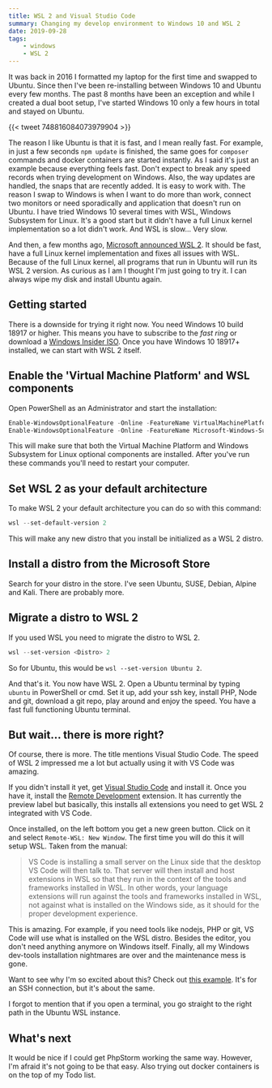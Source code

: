 ```yaml
---
title: WSL 2 and Visual Studio Code
summary: Changing my develop environment to Windows 10 and WSL 2
date: 2019-09-28
tags:
    - windows
    - WSL 2
---
```


It was back in 2016 I formatted my laptop for the first time and swapped to Ubuntu. Since then I've been re-installing between Windows 10 and Ubuntu every few months. The past 8 months have been an exception and while I created a dual boot setup, I've started Windows 10 only a few hours in total and stayed on Ubuntu.

{{< tweet 748816084073979904 >}}

The reason I like Ubuntu is that it is fast, and I mean really fast. For example, in just a few seconds `npm update` is finished, the same goes for `composer` commands and docker containers are started instantly. As I said it's just an example because everything feels fast. Don't expect to break any speed records when trying development on Windows. Also, the way updates are handled, the snaps that are recently added. It is easy to work with. The reason I swap to Windows is when I want to do more than work, connect two monitors or need sporadically and application that doesn't run on Ubuntu. I have tried Windows 10 several times with WSL, Windows Subsystem for Linux. It's a good start but it didn't have a full Linux kernel implementation so a lot didn't work. And WSL is slow... Very slow.

And then, a few months ago, [Microsoft announced WSL 2](https://youtu.be/lwhMThePdIo). It should be fast, have a full Linux kernel implementation and fixes all issues with WSL. Because of the full Linux kernel, all programs that run in Ubuntu will run its WSL 2 version. As curious as I am I thought I'm just going to try it. I can always wipe my disk and install Ubuntu again.

## Getting started

There is a downside for trying it right now. You need Windows 10 build 18917 or higher. This means you have to subscribe to the *fast ring* or download a [Windows Insider ISO](https://insider.windows.com/en-us/getting-started/). Once you have Windows 10 18917+ installed, we can start with WSL 2 itself.

## Enable the 'Virtual Machine Platform' and WSL components

Open PowerShell as an Administrator and start the installation:

```powershell
Enable-WindowsOptionalFeature -Online -FeatureName VirtualMachinePlatform
Enable-WindowsOptionalFeature -Online -FeatureName Microsoft-Windows-Subsystem-Linux
```

This will make sure that both the Virtual Machine Platform and Windows Subsystem for Linux optional components are installed. After you've run these commands you'll need to restart your computer.

## Set WSL 2 as your default architecture

To make WSL 2 your default architecture you can do so with this command:

```powershell
wsl --set-default-version 2
```

This will make any new distro that you install be initialized as a WSL 2 distro.

## Install a distro from the Microsoft Store

Search for your distro in the store. I've seen Ubuntu, SUSE, Debian, Alpine and Kali. There are probably more.

## Migrate a distro to WSL 2

If you used WSL you need to migrate the distro to WSL 2.

```powershell
wsl --set-version <Distro> 2
```

So for Ubuntu, this would be `wsl --set-version Ubuntu 2`.

And that's it. You now have WSL 2. Open a Ubuntu terminal by typing `ubuntu` in PowerShell or cmd. Set it up, add your ssh key, install PHP, Node and git, download a git repo, play around and enjoy the speed. You have a fast full functioning Ubuntu terminal.

## But wait... there is more right?

Of course, there is more. The title mentions Visual Studio Code. The speed of WSL 2 impressed me a lot but actually using it with VS Code was amazing.

If you didn't install it yet, get [Visual Studio Code](https://code.visualstudio.com/) and install it. Once you have it, install the [Remote Development](https://marketplace.visualstudio.com/items?itemName=ms-vscode-remote.vscode-remote-extensionpack) extension. It has currently the preview label but basically, this installs all extensions you need to get WSL 2 integrated with VS Code.

Once installed, on the left bottom you get a new green button. Click on it and select `Remote-WSL: New Window`. The first time you will do this it will setup WSL. Taken from the manual:

> VS Code is installing a small server on the Linux side that the desktop VS Code will then talk to. That server will then install and host extensions in WSL so that they run in the context of the tools and frameworks installed in WSL. In other words, your language extensions will run against the tools and frameworks installed in WSL, not against what is installed on the Windows side, as it should for the proper development experience.

This is amazing. For example, if you need tools like nodejs, PHP or git, VS Code will use what is installed on the WSL distro. Besides the editor, you don't need anything anymore on Windows itself. Finally, all my Windows dev-tools installation nightmares are over and the maintenance mess is gone.

Want to see why I'm so excited about this? Check out [this example](https://microsoft.github.io/vscode-remote-release/images/ssh-readme.gif). It's for an SSH connection, but it's about the same.

I forgot to mention that if you open a terminal, you go straight to the right path in the Ubuntu WSL instance.

## What's next

It would be nice if I could get PhpStorm working the same way. However, I'm afraid it's not going to be that easy. Also trying out docker containers is on the top of my Todo list.

